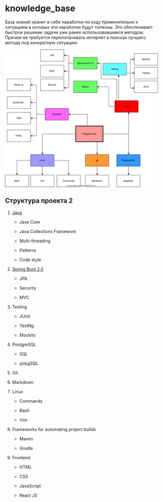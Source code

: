 # knowledge_base
База знаний хранит в себе наработки по коду применительно к ситуациям в которых эти наработки будут полезны. Это обеспечивает быстрое решение задачи уже ранее использовавшимся методом. Причем не требуется перелопачивать интернет в поисках лучшего метода под конкретную ситуацию.

![technology_stack_colour](./images/draw_io/all/technology_stack_colour.svg)

## Структура проекта 2

1. [Java](./Java)
	
	+ Java Core

	+ Java Collections Framework

	+ Multi-threading

	+ Patterns

	+ Code style

2. [Spring Boot 2.0](./Spring_Boot_2_0)

	+ JPA

	+ Security

	+ MVC

3. Testing
	
	+ JUnit

	+ TestNg

	+ Mockito

4. PostgreSQL

	+ SQL

	+ pl/pgSQL

5. Git

6. Markdown

7. Linux
	
	+ Commands

	+ Bash

	+ Vim

8. Frameworks for automating project builds

	+ Maven

	+ Gradle

9. Frontend

	+ HTML

	+ CSS

	+ JavaScript

	+ React JS